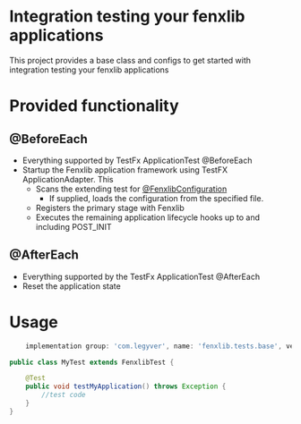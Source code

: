 # Integration testing your fenxlib applications
This project provides a base class and configs to get started with integration testing your fenxlib applications

# Provided functionality
## @BeforeEach
- Everything supported by TestFx ApplicationTest @BeforeEach 
- Startup the Fenxlib application framework using TestFX ApplicationAdapter.  This
  - Scans the extending test for [@FenxlibConfiguration](src/main/java/com/legyver/fenxlib/tests/base/config/annotation/FenxlibConfiguration.java)
    - If supplied, loads the configuration from the specified file.
  - Registers the primary stage with Fenxlib
  - Executes the remaining application lifecycle hooks up to and including POST_INIT

## @AfterEach
- Everything supported by the TestFx ApplicationTest @AfterEach
- Reset the application state

# Usage
```gradle
    implementation group: 'com.legyver', name: 'fenxlib.tests.base', version: '3.0.0-beta.6'
```

```java
public class MyTest extends FenxlibTest {

    @Test
    public void testMyApplication() throws Exception {
        //test code
    }
}
```
